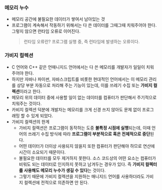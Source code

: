### 메모리 누수

-   메모리 공간에 불필요한 데이터가 쌓여서 남아있는 것
-   프로그램이 계속해서 작동하기 위해서는 다 쓴 데이터를 그때그때 치워주어야 한다. 그렇지 않으면 런타임 오류로 이어진다.
    > 런타임 오류란? 프로그램 실행 중, 즉 런타임에 발생하는 오류이다.

### 가비지 컬렉션

-   C 언어와 C++ 같은 언매니지드 언어에서는 다 쓴 메모리를 개발자가 일일이 치워주어야 한다.
-   하지만 자바나 파이썬, 자바스크립트를 비롯한 현대적인 언어에서는 이 메모리 관리를 상당 부분 자동으로 처리해 주는 기능이 있는데, 이를 쓰레기 수집 또는 **가비지 컬렉션**이라고 한다.
-   메모리 위의 데이터 중에 사용할 일이 없는 데이터를 컴퓨터가 판단해서 주기적으로 치워주는 것이다.
-   카비지 컬렉션 덕분에 개발자는 메모리를 크게 신경 쓰지 않아도 문제 없이 프로그래밍 할 수 있게 되었다.
-   가비지 컬렉션의 한계
    -   가비지 컬렉션은 프로그램이 동작하는 도중 **불특정 시점에 실행**되는데, 이때 언어의 쓰레기 수집 방식에 따라 **프로그램이 부분적으로 혹은 전체적으로 중단**된다.
    -   어떤 데이터가 더이상 사용되지 않을지 또한 컴퓨터가 판단해야 하므로 연산에 시간이 소요되기 때문이다.
    -   불필요한 데이터를 모두 제거하지 못한다. 소스 코드상의 어떤 요소는 컴퓨터가 비워도 되는 데이터로 인지하지 못하고 남겨두는 경우가 있다. 즉 **가비지 컬렉터를 사용해도 메모리 누수가 생길 수 있다**는 것이다.
    -   그렇기 때문에 가비지 컬렉션을 지원하는 매니지드 언어를 사용하더라도 가비지 컬렉션에 전적으로 의존하면 안 된다.
